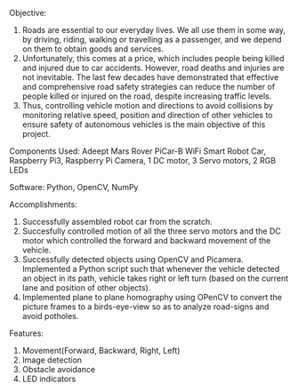 Objective:
  1. Roads are essential to our everyday lives. We all use them in some way, by driving, riding, walking or travelling as a passenger, 
     and we depend on them to obtain goods and services.
  2. Unfortunately, this comes at a price, which includes people being killed and injured due to car accidents. However, road deaths and injuries are not inevitable. The last few decades have demonstrated that effective and comprehensive road safety strategies can reduce the number of people killed or injured on the road, despite increasing traffic levels.
  3. Thus, controlling vehicle motion and directions to avoid collisions by monitoring relative speed, position and direction of other        vehicles to ensure safety of autonomous vehicles is the main objective of this project.

Components Used:
  Adeept Mars Rover PiCar-B WiFi Smart Robot Car, Raspberry Pi3, Raspberry Pi Camera, 1 DC motor, 3 Servo motors, 2 RGB LEDs

Software:
  Python,
  OpenCV,
  NumPy

 Accomplishments:
 1. Successfully assembled robot car from the scratch.
 2. Succesfully controlled motion of all the three servo motors and the DC motor which controlled the forward and backward movement
    of the vehicle. 
 3. Successfully detected objects using OpenCV and Picamera. Implemented a Python script such that whenever the vehicle detected an
    object in its path, vehicle takes right or left turn (based on the current lane and position of other objects).
 4. Implemented plane to plane homography using OPenCV to convert the picture frames to a birds-eye-view so as to analyze road-signs
    and avoid potholes.
 
 Features:
1. Movement(Forward, Backward, Right, Left)
2. Image detection
3. Obstacle avoidance
4. LED indicators

 
 



